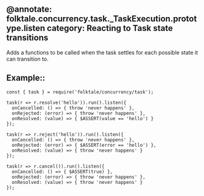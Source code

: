 @annotate: folktale.concurrency.task._TaskExecution.prototype.listen
category: Reacting to Task state transitions
---

Adds a functions to be called when the task settles for each possible state it can transition to.


## Example::

    const { task } = require('folktale/concurrency/task');
    
    task(r => r.resolve('hello')).run().listen({
      onCancelled: () => { throw 'never happens' },
      onRejected: (error) => { throw 'never happens' },
      onResolved: (value) => { $ASSERT(value == 'hello') }
    });
    
    task(r => r.reject('hello')).run().listen({
      onCancelled: () => { throw 'never happens' },
      onRejected: (error) => { $ASSERT(error == 'hello') },
      onResolved: (value) => { throw 'never happens' }
    });
    
    task(r => r.cancel()).run().listen({
      onCancelled: () => { $ASSERT(true) },
      onRejected: (error) => { throw 'never happens' },
      onResolved: (value) => { throw 'never happens' }
    });
